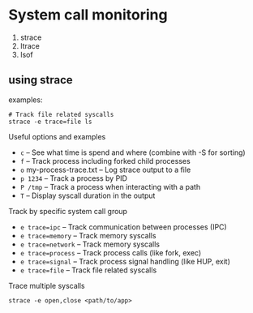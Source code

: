 # System call monitoring

1. strace
2. ltrace
3. lsof

## using strace

examples:

```shell
# Track file related syscalls
strace -e trace=file ls
```

Useful options and examples

- `c` – See what time is spend and where (combine with -S for sorting)
- `f` – Track process including forked child processes
- `o` my-process-trace.txt – Log strace output to a file
- `p 1234` – Track a process by PID
- `P /tmp` – Track a process when interacting with a path
- `T` – Display syscall duration in the output

Track by specific system call group

- `e trace=ipc` – Track communication between processes (IPC)
- `e trace=memory` – Track memory syscalls
- `e trace=network` – Track memory syscalls
- `e trace=process` – Track process calls (like fork, exec)
- `e trace=signal` – Track process signal handling (like HUP, exit)
- `e trace=file` – Track file related syscalls

Trace multiple syscalls

```shell
strace -e open,close <path/to/app>
```
